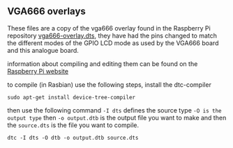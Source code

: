 ## VGA666 overlays

These files are a copy of the vga666 overlay found in the Raspberry Pi repository [vga666-overlay.dts](https://github.com/raspberrypi/linux/blob/rpi-4.1.y/arch/arm/boot/dts/overlays/vga666-overlay.dts), they have had the pins changed to match the different modes of the GPIO LCD mode as used by the VGA666 board and this analogue board.

information about compiling and editing them can be found on the [Raspberry Pi website](https://www.raspberrypi.org/documentation/configuration/device-tree.md)

to compile (in Rasbian) use the following steps, install the dtc-compiler

`sudo apt-get install device-tree-compiler`

then use the following command `-I dts` defines the source type `-O is the output type` then `-o output.dtb` is the output file you want to make and then the `source.dts` is the file you want to compile.

`dtc -I dts -O dtb -o output.dtb source.dts`
